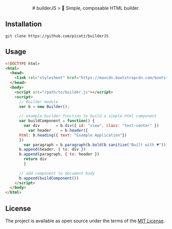 <div align="center">
# builderJS
> 👷  Simple, composable HTML builder.
</div>

## Installation

```shell
git clone https://github.com/picatz/builderJS
```

## Usage

```html
<!DOCTYPE html>
<html>
  <head>
    <link rel="stylesheet" href="https://maxcdn.bootstrapcdn.com/bootstrap/4.0.0-beta.2/css/bootstrap.min.css">
  </head>
  <body>
    <script src="/path/to/builder.js"></script>
    <script>
      // Builder module
      var b = new Builder();
      
      // example builder function to build a simple html component 
      var buildComponent = function() {
        var div       = b.div({ id: "view", class: "text-center" })
          var header    = b.header({ 
      html: b.heading({ text: "Example Application"})
      })
        var paragraph = b.paragraph(b.bold(b.sanitize("Built with ♥")))
      b.append(header, { to: div })
      b.append(paragraph, { to: header })
        return div
        }
      
      // add component to document body
      b.append(buildComponent())
    </script>
  </body>
</html>
```

## License

The project is available as open source under the terms of the [MIT License](https://opensource.org/licenses/MIT).
